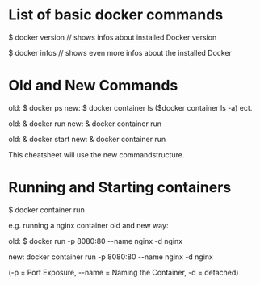 # List of basic docker commands


$ docker version
// shows infos about installed Docker version

$ docker infos
// shows even more infos about the installed Docker

# Old and New Commands

old: $ docker ps
new: $ docker container ls
    ($docker container ls -a) ect.

old: & docker run
new: & docker container run

old: & docker start <container>
new: & docker container run <container>

This cheatsheet will use the new commandstructure.

# Running and Starting containers
$ docker container run

e.g. running a nginx container old and new way:

old:
$ docker run -p 8080:80 --name nginx -d nginx

new:
docker container run -p 8080:80 --name nginx -d nginx

(-p = Port Exposure, --name = Naming the Container, -d = detached)


